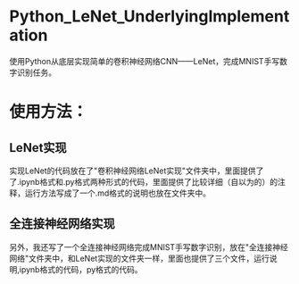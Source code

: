 # Python_LeNet_UnderlyingImplementation
使用Python从底层实现简单的卷积神经网络CNN——LeNet，完成MNIST手写数字识别任务。
#  使用方法：
## LeNet实现
实现LeNet的代码放在了"卷积神经网络LeNet实现"文件夹中，里面提供了了.ipynb格式和.py格式两种形式的代码，里面提供了比较详细（自以为的）的注释，运行方法写成了一个.md格式的说明也放在文件夹中。
## 全连接神经网络实现
另外，我还写了一个全连接神经网络完成MNIST手写数字识别，放在"全连接神经网络"文件夹中，和LeNet实现的文件夹一样，里面也提供了三个文件，运行说明,ipynb格式的代码，py格式的代码。
